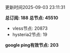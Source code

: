 更新时间2025-09-03 23:11:31

**总订阅: 188**
**总节点: 45510**
- vless节点: 20873
- hysteria2节点: 19

**google ping有效节点: 203**
